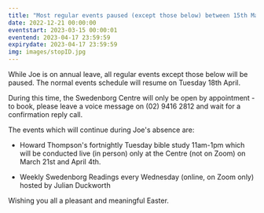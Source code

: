 ```yaml
---
title: "Most regular events paused (except those below) between 15th March and 17th April (Centre open by appointment)"
date: 2022-12-21 00:00:00
eventstart: 2023-03-15 00:00:01
eventend: 2023-04-17 23:59:59
expirydate: 2023-04-17 23:59:59
img: images/stopID.jpg
---
```


While Joe is on annual leave, all regular events except those below will be paused. The normal events schedule will resume on Tuesday 18th April.

During this time, the Swedenborg Centre will only be open by appointment - to book, please leave a voice message on (02) 9416 2812 and wait for a confirmation reply call.

The events which will continue during Joe's absence are:

- Howard Thompson's fortnightly Tuesday bible study 11am-1pm which will be conducted live (in person) only at the Centre (not on Zoom) on March 21st and April 4th.

- Weekly Swedenborg Readings every Wednesday (online, on Zoom only) hosted by Julian Duckworth

Wishing you all a pleasant and meaningful Easter.